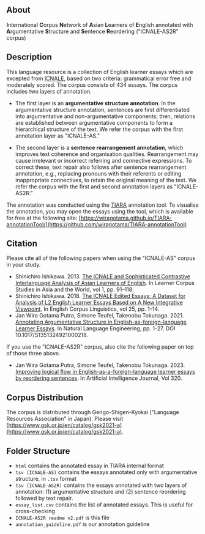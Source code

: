 ## About
**I**nternational **C**orpus **N**etwork of **A**sian **L**earners of **E**nglish annotated with **A**rgumentative **S**tructure and **S**entence **R**eordering ("ICNALE-AS2R" corpus)

## Description

This language resource is a collection of English learner essays which are excepted from [ICNALE](http://language.sakura.ne.jp/icnale/), based on two criteria: grammatical error free and moderately scored. The corpus consists of 434 essays. The corpus includes two layers of annotation. 

- The first layer is an **argumentative structure annotation**. In the argumentative structure annotation, sentences are first differentiated into argumentative and non-argumentative components; then, relations are established between argumentative components to form a hierarchical structure of the text. We refer the corpus with the first annotation layer as "ICNALE-AS."

- The second layer is a **sentence rearrangement annotation**, which improves text coherence and organisation qualities. Rearrangement may cause irrelevant or incorrect referring and connective expressions. To correct these, text repair also follows after sentence rearrangement annotation, e.g., replacing pronouns with their referents or editing inappropriate connectives, to retain the original meaning of the text. We refer the corpus with the first and second annotation layers as "ICNALE-AS2R."

The annotation was conducted using the [TIARA](https://github.com/wiragotama/TIARA-annotationTool) annotation tool. To visualise the annotation, you may open the essays using the tool, which is available for free at the following site:
[https://wiragotama.github.io/TIARA-annotationTool/](https://github.com/wiragotama/TIARA-annotationTool)

## Citation
Please cite all of the following papers when using the "ICNALE-AS" corpus in your study.

- Shinichiro Ishikawa. 2013. [The ICNALE and Sophisticated Contrastive Interlanguage Analysis of Asian Learners of English](http://www.lib.kobe-u.ac.jp/infolib/meta_pub/G0000003kernel_81006678). In Learner Corpus Studies in Asia and the World, vol 1, pp. 91–118.
- Shinichiro Ishikawa. 2018. [The ICNALE Edited Essays: A Dataset for Analysis of L2 English Learner Essays Based on A New Integrative Viewpoint](http://jaecs.com/jnl/ECS25/ECS25_117-130.pdf). In English Corpus Linguistics, vol 25, pp. 1–14.
- Jan Wira Gotama Putra, Simone Teufel, Takenobu Tokunaga. 2021. [Annotating Argumentative Structure in English-as-foreign-language Learner Essays](https://www.doi.org/10.1017/S1351324921000218). In Natural Language Engineering, pp. 1-27. DOI 10.1017/S1351324921000218.

If you use the "ICNALE-AS2R" corpus, also cite the following paper on top of those three above.

- Jan Wira Gotama Putra, Simone Teufel, Takenobu Tokunaga. 2023. [Improving logical flow in English-as-a-foreign-language learner essays by reordering sentences](https://doi.org/10.1016/j.artint.2023.103935). In Artificial Intelligence Journal, Vol 320.

## Corpus Distribution
The corpus is distributed through Gengo-Shigen-Kyokai ("Language Resources Association" in Japan). Please visit [https://www.gsk.or.jp/en/catalog/gsk2021-a](https://www.gsk.or.jp/en/catalog/gsk2021-a).

## Folder Structure
- ```html``` contains the annotated essay in TIARA internal format
- ```tsv (ICNALE-AS)``` contains the essays annotated only with argumentative structure, in ```.tsv``` format
- ```tsv (ICNALE-AS2R)``` contains the essays annotated with two layers of annotation: (1) argumentative structure and (2) sentence reordering followed by text repair. 
- ```essay_list.csv``` contains the list of annotated essays. This is useful for cross-checking
- ```ICNALE-AS2R readme v2.pdf``` is this file
- ```annotation_guideline.pdf``` is our annotation guideline
